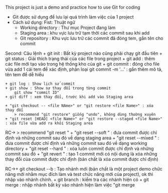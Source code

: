 This project is just a demo and practice how to use Git for coding

- Git được sử dụng để lưu lại  quá trình làm việc của 1 project
- Cách sử dụng:
Fist: Thuật ngữ
    + Working directory : Thư mục Project đang làm
    + Staging area : khu vực lưu trữ tạm thời các commit sau khi add
    + Git repository : Khu vực lưu trữ các commit đã đóng tem, gắn tên cho commit
    
Second: Câu lệnh
    + git init : Bất kỳ project nào cũng phải chạy git đầu tiên
    + git status : Giải thích trạng thái của các file trong project
    + git add : thêm các file mới tạo vào trong hệ thống kho của git
    + git commit : đóng cho file vừa add 1 cái tem để xác định, phân loại
        git commit -m '...' : gắn thêm mô tả, tên tem để dễ hiểu
    
    + git log : Show lịch sử commit
    + git show : Show sự thay đổi trong từng commit
        git show "commit ID"
    + git diff : xem thay đổi, trước khi add vào Staging area

    + "git checkout -- <file NAme>" or "git restore <file Name>" : xóa thay đổi
        > recommend "git restore" giống "undo", không dùng thường xuyên
    + "git reset [HEAD] <file Name>" or "git restore --staged <file Name>" : xóa file vừa add ra khỏi Staging area
RC->    > recommend "git reset <file Name>"
    + "git reset --soft <commit ID>" : đưa commit được chỉ định và những commit sau đó về dạng staging area
    + "git reset --mixed <commit ID>" : đưa commit được chỉ định và những commit sau đó về dạng working directory
    + "git reset --hard <commit ID>" : xóa luôn commit được chỉ định và những commit sau đó
    + "git revert <commit ID>" : tạo 1 commit mới có nội dung là xóa những thay đổi của commit được chỉ định (bản chất là xóa commit được chỉ định)  
        
RC->+ git checkout --b <branch Name> : Tạo nhánh mới (bản chất là một project demo chức năng mới nhằm mục đích làm và test chức năng mới của project), ok thì nhập vào nhánh chính.
    + git branch : kiểm tra các nhánh hiện có
    + git merge : nhập nhánh bất kỳ vào nhánh hiện làm việc
        "git merge <branch Name>
        
        
        